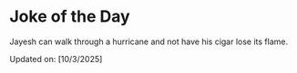 # Joke of the Day

<!-- #joke -->
Jayesh can walk through a hurricane and not have his cigar lose its flame.

Updated on: [10/3/2025]
<!-- #jokeEnd -->